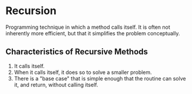 # Recursion

Programming technique in which a method calls itself. It is often not inherently more efficient, but that it simplifies the problem conceptually.

## Characteristics of Recursive Methods

1. It calls itself.
2. When it calls itself, it does so to solve a smaller problem.
3. There is a "base case" that is simple enough that the routine can solve it, and return, without calling itself.
